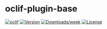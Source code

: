oclif-plugin-base
=================



[![oclif](https://img.shields.io/badge/cli-oclif-brightgreen.svg)](https://oclif.io)
[![Version](https://img.shields.io/npm/v/oclif-plugin-base.svg)](https://npmjs.org/package/oclif-plugin-base)
[![Downloads/week](https://img.shields.io/npm/dw/oclif-plugin-base.svg)](https://npmjs.org/package/oclif-plugin-base)
[![License](https://img.shields.io/npm/l/oclif-plugin-base.svg)](https://github.com/brentonhouse/oclif-plugin-base/blob/master/package.json)

